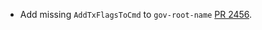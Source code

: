 * Add missing `AddTxFlagsToCmd` to `gov-root-name` [PR 2456](https://github.com/provenance-io/provenance/pull/2456).
